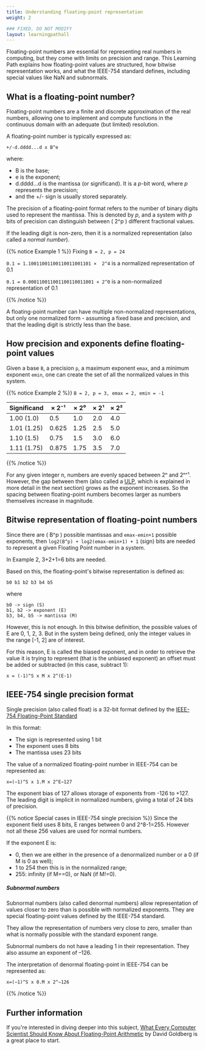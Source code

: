 ```yaml
---
title: Understanding floating-point representation
weight: 2

### FIXED, DO NOT MODIFY
layout: learningpathall
---
```


Floating-point numbers are essential for representing real numbers in computing, but they come with limits on precision and range. This Learning Path explains how floating-point values are structured, how bitwise representation works, and what the IEEE-754 standard defines, including special values like NaN and subnormals.

## What is a floating-point number?

Floating-point numbers are a finite and discrete approximation of the real numbers, allowing one to implement and compute functions in the continuous domain with an adequate (but limited) resolution.

A floating-point number is typically expressed as:

```output
+/-d.dddd...d x B^e
```

where:
* B is the base;
* e is the exponent;
* d.dddd...d is the mantissa (or significand). It is a *p*-bit word, where *p* represents the precision;
* and the +/- sign is usually stored separately.

The precision of a floating-point format refers to the number of binary digits used to represent the mantissa. This is denoted by *p*, and a system with *p* bits of precision can distinguish between \( 2^p \) different fractional values.

If the leading digit is non-zero, then it is a normalized representation (also called a *normal number*).

{{% notice Example 1 %}}
Fixing `B = 2, p = 24`

`0.1 = 1.10011001100110011001101 ×  2^4` is a normalized representation of 0.1

`0.1 = 0.000110011001100110011001 × 2^0` is a non-normalized representation of 0.1

{{% /notice %}}

A floating-point number can have multiple non-normalized representations, but only one normalized form - assuming a fixed base and precision, and that the leading digit is strictly less than the base.

## How precision and exponents define floating-point values

Given a base `B`, a precision `p`, a maximum exponent `emax`, and a minimum exponent `emin`, one can create the set of all the normalized values in this system.

{{% notice Example 2 %}}
`B = 2, p = 3, emax = 2, emin = -1`

| Significand | × 2⁻¹ | × 2⁰ | × 2¹ | × 2² |
|-------------|-------|------|------|------|
| 1.00 (1.0)  | 0.5   | 1.0  | 2.0  | 4.0  |
| 1.01 (1.25) | 0.625 | 1.25 | 2.5  | 5.0  |
| 1.10 (1.5)  | 0.75  | 1.5  | 3.0  | 6.0  |
| 1.11 (1.75) | 0.875 | 1.75 | 3.5  | 7.0  |


{{% /notice %}}

For any given integer n, numbers are evenly spaced between 2ⁿ and 2ⁿ⁺¹. However, the gap between them (also called a [ULP](/learning-paths/servers-and-cloud-computing/multi-accuracy-libamath/ulp/), which is explained in more detail in the next section) grows as the exponent increases. So the spacing between floating-point numbers becomes larger as numbers themselves increase in magnitude.

## Bitwise representation of floating-point numbers

Since there are \( B^p \) possible mantissas and `emax-emin+1` possible exponents, then `log2(B^p) + log2(emax-emin+1) + 1` (sign) bits are needed to represent a given Floating Point number in a system.

In Example 2, 3+2+1=6 bits are needed.

Based on this, the floating-point's bitwise representation is defined as: 

```
b0 b1 b2 b3 b4 b5
```

where

```output
b0 -> sign (S)
b1, b2 -> exponent (E)
b3, b4, b5 -> mantissa (M)
```

However, this is not enough. In this bitwise definition, the possible values of E are 0, 1, 2, 3.
But in the system being defined, only the integer values in the range [-1, 2] are of interest.

For this reason, E is called the biased exponent, and in order to retrieve the value it is trying to represent (that is the unbiased exponent) an offset must be added or subtracted (in this case, subtract 1):

```output
x = (-1)^S x M x 2^(E-1)
```

## IEEE-754 single precision format

Single precision (also called float) is a 32-bit format defined by the [IEEE-754 Floating-Point Standard](https://ieeexplore.ieee.org/document/8766229)

In this format:

* The sign is represented using 1 bit
* The exponent uses 8 bits 
* The mantissa uses 23 bits

The value of a normalized floating-point number in IEEE-754 can be represented as:

```output
x=(−1)^S x 1.M x 2^E−127
```

The exponent bias of 127 allows storage of exponents from -126 to +127. The leading digit is implicit in normalized numbers, giving a total of 24 bits of precision. 

{{% notice Special cases in IEEE-754 single precision %}}
Since the exponent field uses 8 bits, E ranges between 0 and 2^8-1=255. However not all these 256 values are used for normal numbers.

If the exponent E is:
* 0, then we are either in the presence of a denormalized number or a 0 (if M is 0 as well);
* 1 to 254 then this is in the normalized range;
* 255: infinity (if M==0), or NaN (if M!=0).

##### Subnormal numbers 

Subnormal numbers (also called denormal numbers)  allow representation of values closer to zero than is possible with normalized exponents. They are special floating-point values defined by the IEEE-754 standard.

They allow the representation of numbers very close to zero, smaller than what is normally possible with the standard exponent range.

Subnormal numbers do not have a leading 1 in their representation. They also assume an exponent of –126.

The interpretation of denormal floating-point in IEEE-754 can be represented as:

```
x=(−1)^S x 0.M x 2^−126
```

<!-- ### Subnormal numbers

Subnormal numbers (also called denormal numbers) are special floating-point values defined by the IEEE-754 standard.
They allow the representation of numbers very close to zero, smaller than what is normally possible with the standard exponent range.
Subnormal numbers do not have the a leading 1 in their representation. They also assume exponent is 0.

x=(−1)^s x 0.M x 2^−126

-->

<!-- | Significand | 0.? × 2⁻¹ | 1.? × 2⁻¹ | 1.? × 2⁰ | 1.? × 2¹ | 1.? × 2² |
|-------------|-----------|-----------|----------|----------|----------|
| 00 (1.0)    | 0         | 0.5       | 1.0      | 2.0      | 4.0      |
| 01 (1.25)   | 0.125     | 0.625     | 1.25     | 2.5      | 5.0      |
| 10 (1.5)    | 0.25      | 0.75      | 1.5      | 3.0      | 6.0      |
| 11 (1.75)   | 0.375     | 0.875     | 1.75     | 3.5      | 7.0      |  -->
{{% /notice %}}

## Further information

If you're interested in diving deeper into this subject, [What Every Computer Scientist Should Know About Floating-Point Arithmetic](https://docs.oracle.com/cd/E19957-01/806-3568/ncg_goldberg.html) by David Goldberg is a great place to start.